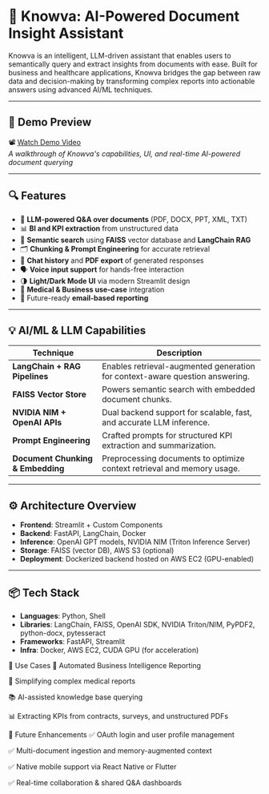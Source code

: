 # 🧠 Knowva: AI-Powered Document Insight Assistant

Knowva is an intelligent, LLM-driven assistant that enables users to semantically query and extract insights from documents with ease. Built for business and healthcare applications, Knowva bridges the gap between raw data and decision-making by transforming complex reports into actionable answers using advanced AI/ML techniques.

---

## 🚀 Demo Preview
📽️ [Watch Demo Video](./Untitled%20video%20-%20Made%20with%20Clipchamp.mp4)  
*A walkthrough of Knowva's capabilities, UI, and real-time AI-powered document querying*

---

## 🔍 Features

- 🧠 **LLM-powered Q&A over documents** (PDF, DOCX, PPT, XML, TXT)
- 📊 **BI and KPI extraction** from unstructured data
- 🔎 **Semantic search** using **FAISS** vector database and **LangChain RAG**
- 🗂️ **Chunking & Prompt Engineering** for accurate retrieval
- 🧾 **Chat history** and **PDF export** of generated responses
- 🗣️ **Voice input support** for hands-free interaction
- 🌗 **Light/Dark Mode UI** via modern Streamlit design
- 🧪 **Medical & Business use-case** integration
- 📩 Future-ready **email-based reporting**

---

## 💡 AI/ML & LLM Capabilities

| Technique | Description |
|----------|-------------|
| **LangChain + RAG Pipelines** | Enables retrieval-augmented generation for context-aware question answering. |
| **FAISS Vector Store** | Powers semantic search with embedded document chunks. |
| **NVIDIA NIM + OpenAI APIs** | Dual backend support for scalable, fast, and accurate LLM inference. |
| **Prompt Engineering** | Crafted prompts for structured KPI extraction and summarization. |
| **Document Chunking & Embedding** | Preprocessing documents to optimize context retrieval and memory usage. |

---

## ⚙️ Architecture Overview

- **Frontend**: Streamlit + Custom Components
- **Backend**: FastAPI, LangChain, Docker
- **Inference**: OpenAI GPT models, NVIDIA NIM (Triton Inference Server)
- **Storage**: FAISS (vector DB), AWS S3 (optional)
- **Deployment**: Dockerized backend hosted on AWS EC2 (GPU-enabled)

---

## 📦 Tech Stack

- **Languages**: Python, Shell
- **Libraries**: LangChain, FAISS, OpenAI SDK, NVIDIA Triton/NIM, PyPDF2, python-docx, pytesseract
- **Frameworks**: FastAPI, Streamlit
- **Infra**: Docker, AWS EC2, CUDA GPU (for acceleration)

📌 Use Cases
📑 Automated Business Intelligence Reporting

🧬 Simplifying complex medical reports

📚 AI-assisted knowledge base querying

📊 Extracting KPIs from contracts, surveys, and unstructured PDFs

🧠 Future Enhancements
✅ OAuth login and user profile management

✅ Multi-document ingestion and memory-augmented context

✅ Native mobile support via React Native or Flutter

✅ Real-time collaboration & shared Q&A dashboards
